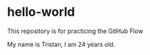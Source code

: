 # hello-world
This repository is for practicing the GitHub Flow

My name is Tristan, I am 24 years old. 
